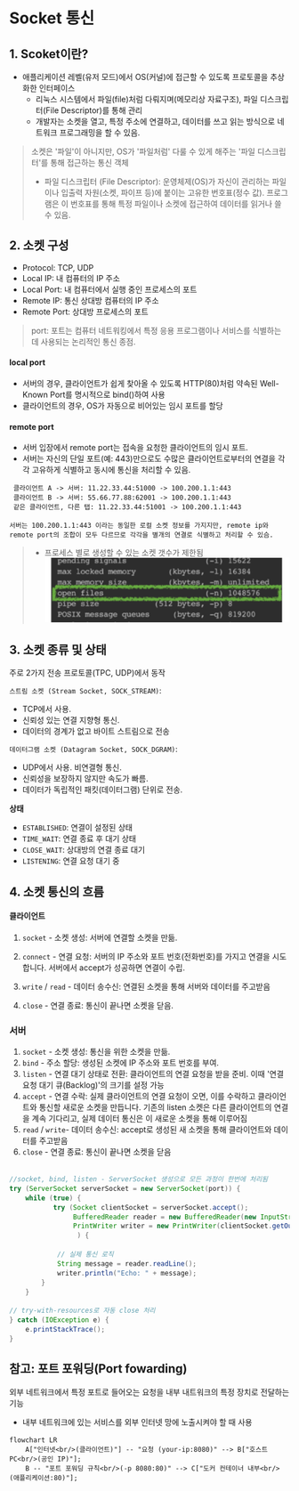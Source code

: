 # Socket 통신

## 1. Scoket이란?
- 애플리케이션 레벨(유저 모드)에서 OS(커널)에 접근할 수 있도록 프로토콜을 추상화한 인터페이스
    - 리눅스 시스템에서 파일(file)처럼 다뤄지며(메모리상 자료구조), 파일 디스크립터(File Descriptor)를 통해 관리
    - 개발자는 소켓을 열고, 특정 주소에 연결하고, 데이터를 쓰고 읽는 방식으로 네트워크 프로그래밍을 할 수 있음.
> 소켓은 '파일'이 아니지만, OS가 '파일처럼' 다룰 수 있게 해주는 '파일 디스크립터'를 통해 접근하는 통신 객체
> - 파일 디스크립터 (File Descriptor): 운영체제(OS)가 자신이 관리하는 파일이나 입출력 자원(소켓, 파이프 등)에 붙이는 고유한 번호표(정수 값). 프로그램은 이 번호표를 통해 특정 파일이나 소켓에 접근하여 데이터를 읽거나 쓸 수 있음.

## 2. 소켓 구성
- Protocol:  TCP, UDP
- Local IP: 내 컴퓨터의 IP 주소
- Local Port: 내 컴퓨터에서 실행 중인 프로세스의 포트
- Remote IP: 통신 상대방 컴퓨터의 IP 주소
- Remote Port: 상대방 프로세스의 포트
> port: 포트는 컴퓨터 네트워킹에서 특정 응용 프로그램이나 서비스를 식별하는 데 사용되는 논리적인 통신 종점.

#### local port
- 서버의 경우, 클라이언트가 쉽게 찾아올 수 있도록 HTTP(80)처럼 약속된 Well-Known Port를 명시적으로 bind()하여 사용
- 클라이언트의 경우, OS가 자동으로 비어있는 임시 포트를 할당

#### remote port
- 서버 입장에서 remote port는 접속을 요청한 클라이언트의 임시 포트.
- 서버는 자신의 단일 포트(예: 443)만으로도 수많은 클라이언트로부터의 연결을 각각 고유하게 식별하고 동시에 통신을 처리할 수 있음.
```
 클라이언트 A -> 서버: 11.22.33.44:51000 -> 100.200.1.1:443
 클라이언트 B -> 서버: 55.66.77.88:62001 -> 100.200.1.1:443
 같은 클라이언트, 다른 탭: 11.22.33.44:51001 -> 100.200.1.1:443

서버는 100.200.1.1:443 이라는 동일한 로컬 소켓 정보를 가지지만, remote ip와 remote port의 조합이 모두 다르므로 각각을 별개의 연결로 식별하고 처리할 수 있슴.
```
> - 프로세스 별로 생성할 수 있는 소켓 갯수가 제한됨
> ![alt text](image.png)



## 3. 소켓 종류 및 상태
주로 2가지 전송 프로토콜(TPC, UDP)에서 동작

`스트림 소켓 (Stream Socket, SOCK_STREAM)`: 
- TCP에서 사용. 
- 신뢰성 있는 연결 지향형 통신. 
- 데이터의 경계가 없고 바이트 스트림으로 전송

`데이터그램 소켓 (Datagram Socket, SOCK_DGRAM)`: 
- UDP에서 사용. 비연결형 통신. 
- 신뢰성을 보장하지 않지만 속도가 빠름.
- 데이터가 독립적인 패킷(데이터그램) 단위로 전송.

**상태**
- `ESTABLISHED`: 연결이 설정된 상태
- `TIME_WAIT`: 연결 종료 후 대기 상태
- `CLOSE_WAIT`: 상대방의 연결 종료 대기
- `LISTENING`: 연결 요청 대기 중


## 4. 소켓 통신의 흐름

#### 클라이언트
1. `socket` - 소켓 생성:
    서버에 연결할 소켓을 만듦.

2. `connect` - 연결 요청:
    서버의 IP 주소와 포트 번호(전화번호)를 가지고 연결을 시도합니다. 서버에서 accept가 성공하면 연결이 수립.

3. `write` / `read`  - 데이터 송수신:
    연결된 소켓을 통해 서버와 데이터를 주고받음

4. `close` - 연결 종료:
    통신이 끝나면 소켓을 닫음.

### 서버
1. `socket` - 소켓 생성:
통신을 위한 소켓을 만듦.
2. `bind` - 주소 할당:
    생성된 소켓에 IP 주소와 포트 번호를 부여.
3. `listen` - 연결 대기 상태로 전환:
    클라이언트의 연결 요청을 받을 준비. 이때 '연결 요청 대기 큐(Backlog)'의 크기를 설정 가능
4. `accept` - 연결 수락:
    실제 클라이언트의 연결 요청이 오면, 이를 수락하고 클라이언트와 통신할 새로운 소켓을 만듭니다. 기존의 listen 소켓은 다른 클라이언트의 연결을 계속 기다리고, 실제 데이터 통신은 이 새로운 소켓을 통해 이루어짐
5. `read` / `write`- 데이터 송수신:
    accept로 생성된 새 소켓을 통해 클라이언트와 데이터를 주고받음
6. `close` - 연결 종료:
    통신이 끝나면 소켓을 닫음
```java

//socket, bind, listen - ServerSocket 생성으로 모든 과정이 한번에 처리됨
try (ServerSocket serverSocket = new ServerSocket(port)) {
    while (true) {
           try (Socket clientSocket = serverSocket.accept();
                BufferedReader reader = new BufferedReader(new InputStreamReader(clientSocket.getInputStream()));
                PrintWriter writer = new PrintWriter(clientSocket.getOutputStream(), true)
                 ) {
            
            // 실제 통신 로직
            String message = reader.readLine();
            writer.println("Echo: " + message);
        }
    }

// try-with-resources로 자동 close 처리
} catch (IOException e) {
    e.printStackTrace();
}

```

## 참고: 포트 포워딩(Port fowarding)
외부 네트워크에서 특정 포트로 들어오는 요청을 내부 내트워크의 특정 장치로 전달하는 기능
- 내부 네트워크에 있는 서비스를 외부 인터넷 망에 노출시켜야 할 때 사용
```mermaid
flowchart LR
    A["인터넷<br/>(클라이언트)"] -- "요청 (your-ip:8080)" --> B["호스트 PC<br/>(공인 IP)"];
    B -- "포트 포워딩 규칙<br/>(-p 8080:80)" --> C["도커 컨테이너 내부<br/>(애플리케이션:80)"];
```
